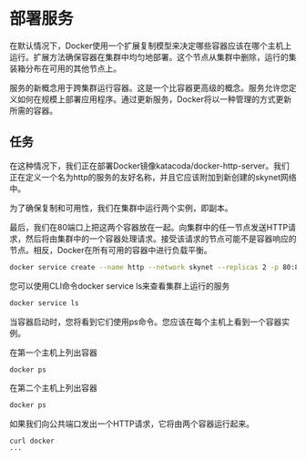 # 部署服务
在默认情况下，Docker使用一个扩展复制模型来决定哪些容器应该在哪个主机上运行。扩展方法确保容器在集群中均匀地部署。这个节点从集群中删除，运行的集装箱分布在可用的其他节点上。

服务的新概念用于跨集群运行容器。这是一个比容器更高级的概念。服务允许您定义如何在规模上部署应用程序。通过更新服务，Docker将以一种管理的方式更新所需的容器。

## 任务
在这种情况下，我们正在部署Docker镜像katacoda/docker-http-server。我们正在定义一个名为http的服务的友好名称，并且它应该附加到新创建的skynet网络中。

为了确保复制和可用性，我们在集群中运行两个实例，即副本。

最后，我们在80端口上把这两个容器放在一起。向集群中的任一节点发送HTTP请求，然后将由集群中的一个容器处理请求。接受该请求的节点可能不是容器响应的节点。相反，Docker在所有可用的容器中进行负载平衡。
```bash
docker service create --name http --network skynet --replicas 2 -p 80:80 katacoda/docker-http-server
```
您可以使用CLI命令docker service ls来查看集群上运行的服务
```bash
docker service ls
```
当容器启动时，您将看到它们使用ps命令。您应该在每个主机上看到一个容器实例。

在第一个主机上列出容器
```bash
docker ps
```
在第二个主机上列出容器
```bash
docker ps
```
如果我们向公共端口发出一个HTTP请求，它将由两个容器运行起来。
```bash
curl docker
···